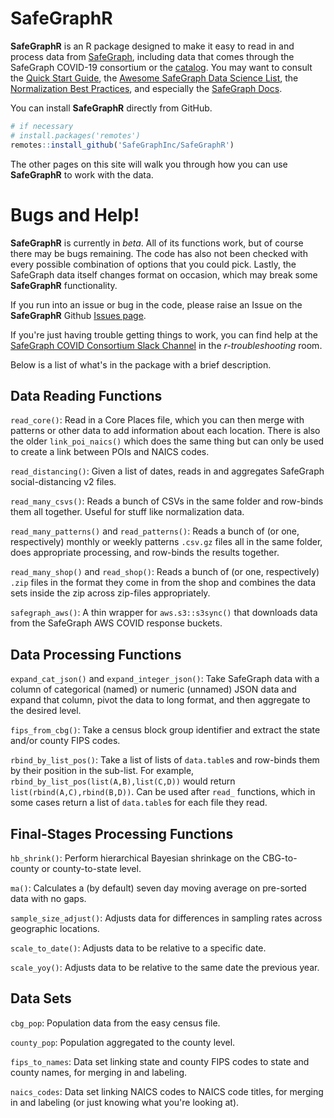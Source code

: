 # SafeGraphR

**SafeGraphR** is an R package designed to make it easy to read in and process data from [SafeGraph](safegraph.com), including data that comes through the SafeGraph COVID-19 consortium or the [catalog](catalog.safegraph.io). You may want to consult the [Quick Start Guide](https://docs.google.com/document/d/1Xx-nzOX1qF3WfOpg4D8aemwFrrAkQaJuT0-1-CbgxQs/edit), the [Awesome SafeGraph Data Science List](https://github.com/SafeGraphInc/awesome-safegraph-datascience), the [Normalization Best Practices](https://colab.research.google.com/drive/16BELpcum4TKoH-5wg8Xym_CGgIGgpu1I?usp=sharing), and especially the [SafeGraph Docs](docs.safegraph.com/).

You can install **SafeGraphR** directly from GitHub.

```r
# if necessary
# install.packages('remotes')
remotes::install_github('SafeGraphInc/SafeGraphR')
```

The other pages on this site will walk you through how you can use **SafeGraphR** to work with the data.


# Bugs and Help!

**SafeGraphR** is currently in *beta*. All of its functions work, but of course there may be bugs remaining. The code has also not been checked with every possible combination of options that you could pick. Lastly, the SafeGraph data itself changes format on occasion, which may break some **SafeGraphR** functionality.

If you run into an issue or bug in the code, please raise an Issue on the **SafeGraphR** Github [Issues page](https://github.com/SafeGraphInc/SafeGraphR/issues).

If you're just having trouble getting things to work, you can find help at the [SafeGraph COVID Consortium Slack Channel](safegraphcovid19.slack.com/) in the *r-troubleshooting* room.

Below is a list of what's in the package with a brief description.

## Data Reading Functions

`read_core()`: Read in a Core Places file, which you can then merge with patterns or other data to add information about each location. There is also the older `link_poi_naics()` which does the same thing but can only be used to create a link between POIs and NAICS codes.

`read_distancing()`: Given a list of dates, reads in and aggregates SafeGraph social-distancing v2 files.

`read_many_csvs()`: Reads a bunch of CSVs in the same folder and row-binds them all together. Useful for stuff like normalization data.

`read_many_patterns()` and `read_patterns()`: Reads a bunch of (or one, respectively) monthly or weekly patterns `.csv.gz` files all in the same folder, does appropriate processing, and row-binds the results together.

`read_many_shop()` and `read_shop()`: Reads a bunch of (or one, respectively) `.zip` files in the format they come in from the shop and combines the data sets inside the zip across zip-files appropriately.

`safegraph_aws()`: A thin wrapper for `aws.s3::s3sync()` that downloads data from the SafeGraph AWS COVID response buckets.


## Data Processing Functions

`expand_cat_json()` and `expand_integer_json()`: Take SafeGraph data with a column of categorical (named) or numeric (unnamed) JSON data and expand that column, pivot the data to long format, and then aggregate to the desired level.

`fips_from_cbg()`: Take a census block group identifier and extract the state and/or county FIPS codes.

`rbind_by_list_pos()`: Take a list of lists of `data.table`s and row-binds them by their position in the sub-list. For example, `rbind_by_list_pos(list(A,B),list(C,D))` would return `list(rbind(A,C),rbind(B,D))`. Can be used after `read_` functions, which in some cases return a list of `data.table`s for each file they read.

## Final-Stages Processing Functions

`hb_shrink()`: Perform hierarchical Bayesian shrinkage on the CBG-to-county or county-to-state level.

`ma()`: Calculates a (by default) seven day moving average on pre-sorted data with no gaps.

`sample_size_adjust()`: Adjusts data for differences in sampling rates across geographic locations.

`scale_to_date()`: Adjusts data to be relative to a specific date.

`scale_yoy()`: Adjusts data to be relative to the same date the previous year.

## Data Sets

`cbg_pop`: Population data from the easy census file.

`county_pop`: Population aggregated to the county level.

`fips_to_names`: Data set linking state and county FIPS codes to state and county names, for merging in and labeling.

`naics_codes`: Data set linking NAICS codes to NAICS code titles, for merging in and labeling (or just knowing what you're looking at).
